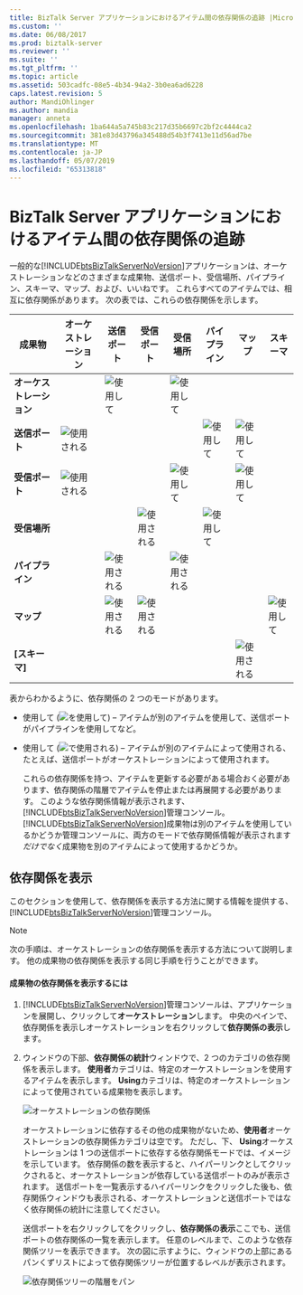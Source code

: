 ```yaml
---
title: BizTalk Server アプリケーションにおけるアイテム間の依存関係の追跡 |Microsoft Docs
ms.custom: ''
ms.date: 06/08/2017
ms.prod: biztalk-server
ms.reviewer: ''
ms.suite: ''
ms.tgt_pltfrm: ''
ms.topic: article
ms.assetid: 503cadfc-08e5-4b34-94a2-3b0ea6ad6228
caps.latest.revision: 5
author: MandiOhlinger
ms.author: mandia
manager: anneta
ms.openlocfilehash: 1ba644a5a745b83c217d35b6697c2bf2c4444ca2
ms.sourcegitcommit: 381e83d43796a345488d54b3f7413e11d56ad7be
ms.translationtype: MT
ms.contentlocale: ja-JP
ms.lasthandoff: 05/07/2019
ms.locfileid: "65313818"
---
```

# <a name="tracking-dependencies-between-artifacts-in-a-biztalk-server-application"></a>BizTalk Server アプリケーションにおけるアイテム間の依存関係の追跡
一般的な[!INCLUDE[btsBizTalkServerNoVersion](../includes/btsbiztalkservernoversion-md.md)]アプリケーションは、オーケストレーションなどのさまざまな成果物、送信ポート、受信場所、パイプライン、スキーマ、マップ、および、いいねです。 これらすべてのアイテムでは、相互に依存関係があります。 次の表では、これらの依存関係を示します。  
  
|成果物|オーケストレーション|送信ポート|受信ポート|受信場所|パイプライン|マップ|スキーマ|  
|---------------|-------------------|---------------|------------------|----------------------|--------------|----------|-------------|  
|**オーケストレーション**||![使用して](../core/media/dependency-using-icon.png "Dependency_Using_Icon")||![使用して](../core/media/dependency-using-icon.png "Dependency_Using_Icon")||||  
|**送信ポート**|![使用される](../core/media/dependency-usedby-icon.png "Dependency_UsedBy_Icon")||||![使用して](../core/media/dependency-using-icon.png "Dependency_Using_Icon")|![使用して](../core/media/dependency-using-icon.png "Dependency_Using_Icon")||  
|**受信ポート**|![使用される](../core/media/dependency-usedby-icon.png "Dependency_UsedBy_Icon")|||![使用して](../core/media/dependency-using-icon.png "Dependency_Using_Icon")||![使用して](../core/media/dependency-using-icon.png "Dependency_Using_Icon")||  
|**受信場所**|||![使用される](../core/media/dependency-usedby-icon.png "Dependency_UsedBy_Icon")||![使用して](../core/media/dependency-using-icon.png "Dependency_Using_Icon")|||  
|**パイプライン**||![使用される](../core/media/dependency-usedby-icon.png "Dependency_UsedBy_Icon")||![使用される](../core/media/dependency-usedby-icon.png "Dependency_UsedBy_Icon")||||  
|**マップ**||![使用される](../core/media/dependency-usedby-icon.png "Dependency_UsedBy_Icon")|![使用される](../core/media/dependency-usedby-icon.png "Dependency_UsedBy_Icon")||||![使用して](../core/media/dependency-using-icon.png "Dependency_Using_Icon")|  
|**[スキーマ]**||||||![使用される](../core/media/dependency-usedby-icon.png "Dependency_UsedBy_Icon")||  
  
 表からわかるように、依存関係の 2 つのモードがあります。  
  
- 使用して (![を使用して](../core/media/dependency-using-icon.png "Dependency_Using_Icon")) – アイテムが別のアイテムを使用して、送信ポートがパイプラインを使用してなど。  
  
- 使用して (![で使用される](../core/media/dependency-usedby-icon.png "Dependency_UsedBy_Icon")) – アイテムが別のアイテムによって使用される、たとえば、送信ポートがオーケストレーションによって使用されます。  
  
  これらの依存関係を持つ、アイテムを更新する必要がある場合おく必要があります、依存関係の階層でアイテムを停止または再展開する必要があります。 このような依存関係情報が表示されます、[!INCLUDE[btsBizTalkServerNoVersion](../includes/btsbiztalkservernoversion-md.md)]管理コンソール。 [!INCLUDE[btsBizTalkServerNoVersion](../includes/btsbiztalkservernoversion-md.md)]成果物は別のアイテムを使用しているかどうか管理コンソールに、両方のモードで依存関係情報が表示されます*だけでなく*成果物を別のアイテムによって使用するかどうか。  
  
## <a name="viewing-dependencies"></a>依存関係を表示  
 このセクションを使用して、依存関係を表示する方法に関する情報を提供する、[!INCLUDE[btsBizTalkServerNoVersion](../includes/btsbiztalkservernoversion-md.md)]管理コンソール。  
  
> [!NOTE]
>  次の手順は、オーケストレーションの依存関係を表示する方法について説明します。 他の成果物の依存関係を表示する同じ手順を行うことができます。  
  
#### <a name="to-view-dependencies-for-an-artifact"></a>成果物の依存関係を表示するには  
  
1. [!INCLUDE[btsBizTalkServerNoVersion](../includes/btsbiztalkservernoversion-md.md)]管理コンソールは、アプリケーションを展開し、クリックして**オーケストレーション**します。 中央のペインで、依存関係を表示しオーケストレーションを右クリックして**依存関係の表示**します。  
  
2. ウィンドウの下部、**依存関係の統計**ウィンドウで、2 つのカテゴリの依存関係を表示します。 **使用者**カテゴリは、特定のオーケストレーションを使用するアイテムを表示します。 **Using**カテゴリは、特定のオーケストレーションによって使用されている成果物を表示します。  
  
    ![オーケストレーションの依存関係](../core/media/dependency-orchestration.jpg "Dependency_Orchestration")  
  
    オーケストレーションに依存するその他の成果物がないため、**使用者**オーケストレーションの依存関係カテゴリは空です。 ただし、下、 **Using**オーケストレーションは 1 つの送信ポートに依存する依存関係モードでは、イメージを示しています。 依存関係の数を表示すると、ハイパーリンクとしてクリックされると、オーケストレーションが依存している送信ポートのみが表示されます。 送信ポートを一覧表示するハイパーリンクをクリックした後も、依存関係ウィンドウも表示される、オーケストレーションと送信ポートではなく依存関係の統計に注意してください。  
  
    送信ポートを右クリックしてをクリックし、**依存関係の表示**ここでも、送信ポートの依存関係の一覧を表示します。 任意のレベルまで、このような依存関係ツリーを表示できます。 次の図に示すように、ウィンドウの上部にあるパンくずリストによって依存関係ツリーが位置するレベルが表示されます。  
  
    ![依存関係ツリーの階層をパン](../core/media/dependency-breadcrumbs.jpg "Dependency_BreadCrumbs")